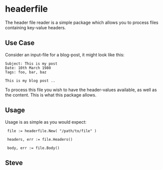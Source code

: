 # headerfile

The header file reader is a simple package which allows you to process files containing key-value headers.


## Use Case

Consider an input-file for a blog-post, it might look like this:

```
Subject: This is my post
Date: 10th March 1980
Tags: foo, bar, baz

This is my blog post ..
```

To process this file you wish to have the header-values available, as
well as the content.  This is what this package allows.


## Usage

Usage is as simple as you would expect:


     file := headerfile.New( "/path/to/file" )

     headers, err := file.Headers()

     body, err := file.Body()


Steve
--
